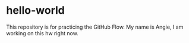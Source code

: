 # hello-world
This repository is for practicing the GitHub Flow. My name is Angie, I am working on this hw right now.
